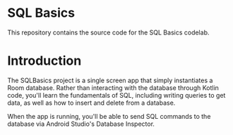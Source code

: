 # SQL Basics

This repository contains the source code for the SQL Basics codelab.

# Introduction

The SQLBasics project is a single screen app that simply instantiates a Room database. Rather than
interacting with the database through Kotlin code, you'll learn the fundamentals of SQL, including
writing queries to get data, as well as how to insert and delete from a database.

When the app is running, you'll be able to send SQL commands to the database via Android Studio's
Database Inspector.
